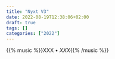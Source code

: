 ```yaml
---
title: "Nyxt V3"
date: 2022-08-19T12:38:06+02:00
draft: true
tags: []
categories: ["2022"]
---
```



{{% music %}}XXX • _XXX_{{% /music %}}
